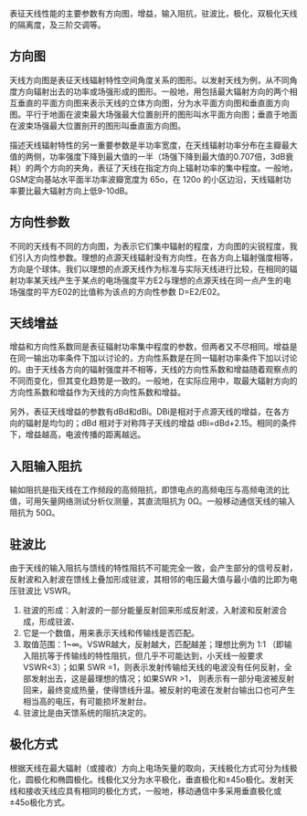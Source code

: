 表征天线性能的主要参数有方向图，增益，输入阻抗，驻波比，极化，双极化天线的隔离度，及三阶交调等。

## 方向图

天线方向图是表征天线辐射特性空间角度关系的图形。以发射天线为例，从不同角度方向辐射出去的功率或场强形成的图形。一般地，用包括最大辐射方向的两个相互垂直的平面方向图来表示天线的立体方向图，分为水平面方向图和垂直面方向图。平行于地面在波束最大场强最大位置剖开的图形叫水平面方向图；垂直于地面在波束场强最大位置剖开的图形叫垂直面方向图。

描述天线辐射特性的另一重要参数是半功率宽度，在天线辐射功率分布在主瓣最大值的两侧，功率强度下降到最大值的一半（场强下降到最大值的0.707倍，3dB衰耗）的两个方向的夹角，表征了天线在指定方向上辐射功率的集中程度。一般地，GSM定向基站水平面半功率波瓣宽度为 65o，在 120o 的小区边沿，天线辐射功率要比最大辐射方向上低9-10dB。

## 方向性参数

不同的天线有不同的方向图，为表示它们集中辐射的程度，方向图的尖锐程度，我们引入方向性参数。理想的点源天线辐射没有方向性，在各方向上辐射强度相等，方向是个球体。我们以理想的点源天线作为标准与实际天线进行比较，在相同的辐射功率某天线产生于某点的电场强度平方E2与理想的点源天线在同一点产生的电场强度的平方E02的比值称为该点的方向性参数 D=E2/E02。

## 天线增益

增益和方向性系数同是表征辐射功率集中程度的参数，但两者又不尽相同。增益是在同一输出功率条件下加以讨论的，方向性系数是在同一辐射功率条件下加以讨论的。由于天线各方向的辐射强度并不相等，天线的方向性系数和增益随着观察点的不同而变化，但其变化趋势是一致的。一般地，在实际应用中，取最大辐射方向的方向性系数和增益作为天线的方向性系数和增益。

另外，表征天线增益的参数有dBd和dBi。DBi是相对于点源天线的增益，在各方向的辐射是均匀的；dBd 相对于对称阵子天线的增益 dBi=dBd+2.15。相同的条件下，增益越高，电波传播的距离越远。

## 入阻输入阻抗

输如阻抗是指天线在工作频段的高频阻抗，即馈电点的高频电压与高频电流的比值，可用矢量网络测试分析仪测量，其直流阻抗为 0Ω。一般移动通信天线的输入阻抗为 50Ω。

## 驻波比

由于天线的输入阻抗与馈线的特性阻抗不可能完全一致，会产生部分的信号反射，反射波和入射波在馈线上叠加形成驻波，其相邻的电压最大值与最小值的比即为电压驻波比 VSWR。

1. 驻波的形成：入射波的一部分能量反射回来形成反射波，入射波和反射波合成，形成驻波、
2. 它是一个数值，用来表示天线和传输线是否匹配。
3. 取值范围：1~∞。VSWR越大，反射越大，匹配越差；理想比例为 1:1 （即输入阻抗等于传输线的特性阻抗，但几乎不可能达到，小天线一般要求VSWR<3）；如果 SWR =1，则表示发射传输给天线的电波没有任何反射，全部发射出去，这是最理想的情况；如果SWR >1， 则表示有一部分电波被反射回来，最终变成热量，使得馈线升温。被反射的电波在发射台输出口也可产生相当高的电压，有可能损坏发射台。
4. 驻波比是由天馈系统的阻抗决定的。

## 极化方式

根据天线在最大辐射（或接收）方向上电场矢量的取向，天线极化方式可分为线极化，圆极化和椭圆极化。线极化又分为水平极化，垂直极化和±45o极化。发射天线和接收天线应具有相同的极化方式，一般地，移动通信中多采用垂直极化或±45o极化方式。